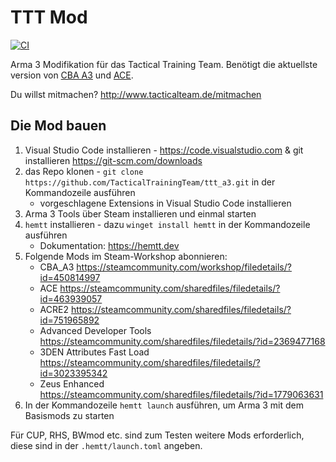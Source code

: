 # TTT Mod

[![CI](https://github.com/TacticalTrainingTeam/ttt_a3/actions/workflows/main.yml/badge.svg?branch=master)](https://github.com/TacticalTrainingTeam/ttt_a3/actions/workflows/main.yml)

Arma 3 Modifikation für das Tactical Training Team. Benötigt die aktuellste version von [CBA A3](https://github.com/CBATeam/CBA_A3/releases) und [ACE](https://github.com/acemod/ACE3/releases).

Du willst mitmachen? <http://www.tacticalteam.de/mitmachen>

## Die Mod bauen

1. Visual Studio Code installieren - <https://code.visualstudio.com> & git installieren <https://git-scm.com/downloads>
2. das Repo klonen - `git clone https://github.com/TacticalTrainingTeam/ttt_a3.git` in der Kommandozeile ausführen
    - vorgeschlagene Extensions in Visual Studio Code installieren
3. Arma 3 Tools über Steam installieren und einmal starten
4. `hemtt` installieren - dazu `winget install hemtt` in der Kommandozeile ausführen
   - Dokumentation: <https://hemtt.dev>
5. Folgende Mods im Steam-Workshop abonnieren:
    - CBA_A3 <https://steamcommunity.com/workshop/filedetails/?id=450814997>
    - ACE <https://steamcommunity.com/sharedfiles/filedetails/?id=463939057>
    - ACRE2 <https://steamcommunity.com/sharedfiles/filedetails/?id=751965892>
    - Advanced Developer Tools <https://steamcommunity.com/sharedfiles/filedetails/?id=2369477168>
    - 3DEN Attributes Fast Load <https://steamcommunity.com/sharedfiles/filedetails/?id=3023395342>
    - Zeus Enhanced <https://steamcommunity.com/sharedfiles/filedetails/?id=1779063631>
6. In der Kommandozeile `hemtt launch` ausführen, um Arma 3 mit dem Basismods zu starten

Für CUP, RHS, BWmod etc. sind zum Testen weitere Mods erforderlich, diese sind in der `.hemtt/launch.toml` angeben.

